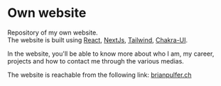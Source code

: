 # Own website

Repository of my own website.<br/>
The website is built using [React](https://react.dev/), [NextJs](https://nextjs.org/), [Tailwind](https://tailwindcss.com/), [Chakra-UI](https://chakra-ui.com/).

In the website, you'll be able to know more about who I am, my career, projects and how to contact me through the various medias.


The website is reachable from the following link:
<a href="https://www.brianpulfer.ch">brianpulfer.ch</a>